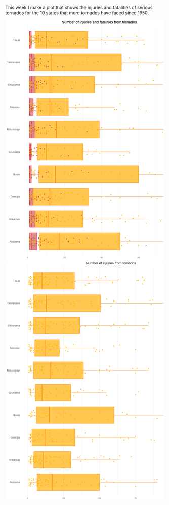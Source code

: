 This week I make a plot that shows the injuries and fatalities of serious tornados for the 10 states that more tornados have faced since 1950. 

<img src=https://github.com/Ioannis-D/TidyTuesday/blob/main/2023/2023-week-20/Number_Injuries_Fatalities.png>
<img src=https://github.com/Ioannis-D/TidyTuesday/blob/main/2023/2023-week-20/Number_of_injuries.png>
